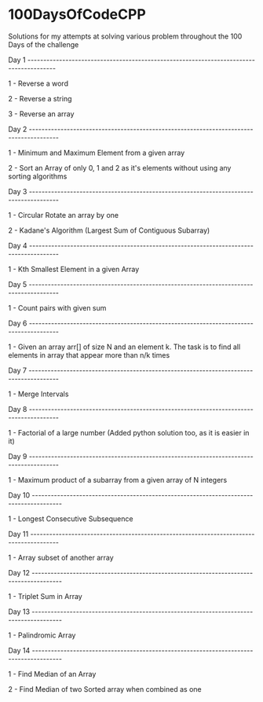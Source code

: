 # 100DaysOfCodeCPP
Solutions for my attempts at solving various problem throughout the 100 Days of the challenge

Day 1 ---------------------------------------------------------------------------------------

1 - Reverse a word

2 - Reverse a string

3 - Reverse an array

Day 2 ---------------------------------------------------------------------------------------

1 - Minimum and Maximum Element from a given array

2 - Sort an Array of only 0, 1 and 2 as it's elements without using any sorting algorithms  

Day 3 ---------------------------------------------------------------------------------------

1 - Circular Rotate an array by one

2 - Kadane's Algorithm (Largest Sum of Contiguous Subarray)

Day 4 ---------------------------------------------------------------------------------------

1 - Kth Smallest Element in a given Array

Day 5 ---------------------------------------------------------------------------------------

1 - Count pairs with given sum

Day 6 ---------------------------------------------------------------------------------------

1 - Given an array arr[] of size N and an element k. The task is to find all elements in array that appear more than n/k times

Day 7 ---------------------------------------------------------------------------------------

1 - Merge Intervals 

Day 8 ---------------------------------------------------------------------------------------

1 - Factorial of a large number (Added python solution too, as it is easier in it)

Day 9 ---------------------------------------------------------------------------------------

1 - Maximum product of a subarray from a given array of N integers 

Day 10 ---------------------------------------------------------------------------------------

1 - Longest Consecutive Subsequence 

Day 11 ---------------------------------------------------------------------------------------

1 - Array subset of another array

Day 12 ---------------------------------------------------------------------------------------

1 - Triplet Sum in Array

Day 13 ---------------------------------------------------------------------------------------

1 - Palindromic Array

Day 14 ---------------------------------------------------------------------------------------

1 - Find Median of an Array

2 - Find Median of two Sorted array when combined as one
